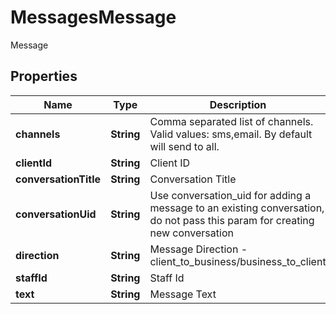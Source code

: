 

# MessagesMessage

Message

## Properties

Name | Type | Description | Notes
------------ | ------------- | ------------- | -------------
**channels** | **String** | Comma separated list of channels. Valid values: sms,email. By default will send to all. |  [optional]
**clientId** | **String** | Client ID |  [optional]
**conversationTitle** | **String** | Conversation Title |  [optional]
**conversationUid** | **String** | Use conversation_uid for adding a message to an existing conversation, do not pass this param for creating new conversation |  [optional]
**direction** | **String** | Message Direction - client_to_business/business_to_client |  [optional]
**staffId** | **String** | Staff Id |  [optional]
**text** | **String** | Message Text |  [optional]



